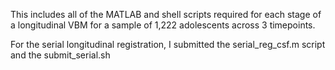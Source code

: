 This includes all of the MATLAB and shell scripts required for each stage of a longitudinal VBM for a sample of 1,222 adolescents across 3 timepoints.

For the serial longitudinal registration, I submitted the serial_reg_csf.m script and the submit_serial.sh
